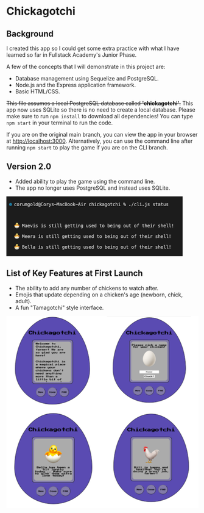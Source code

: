 # Chickagotchi

## Background

I created this app so I could get some extra practice with what I have learned so far in Fullstack Academy's Junior Phase.

A few of the concepts that I will demonstrate in this project are:

- Database management using Sequelize and PostgreSQL.
- Node.js and the Express application framework.
- Basic HTML/CSS.

~~This file assumes a local PostgreSQL database called **'chickagotchi'**.~~ This app now uses SQLite so there is no need to create a local database. Please make sure to run `npm install` to download all dependencies! You can type `npm start` in your terminal to run the code.

If you are on the original main branch, you can view the app in your browser at [http://localhost:3000](http://localhost:3000). Alternatively, you can use the command line after running `npm start` to play the game if you are on the CLI branch.

## Version 2.0

- Added ability to play the game using the command line.
- The app no longer uses PostgreSQL and instead uses SQLite.

![Alt text](public/V2_Screenshots.png "Version 2 Screenshots")
## List of Key Features at First Launch

- The ability to add any number of chickens to watch after.
- Emojis that update depending on a chicken's age (newborn, chick, adult).
- A fun "Tamagotchi" style interface.

![Alt text](public/V1_Screenshots.png "Version 1 Screenshots")
